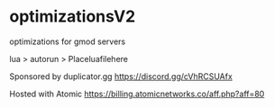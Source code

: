 # optimizationsV2
optimizations for gmod servers


lua > autorun > Placeluafilehere

Sponsored by duplicator.gg https://discord.gg/cVhRCSUAfx

Hosted with Atomic https://billing.atomicnetworks.co/aff.php?aff=80

